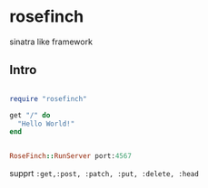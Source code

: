 # rosefinch

sinatra like framework


## Intro

```ruby

require "rosefinch"

get "/" do
  "Hello World!"
end


RoseFinch::RunServer port:4567
```

supprt  `:get,:post, :patch, :put, :delete, :head`